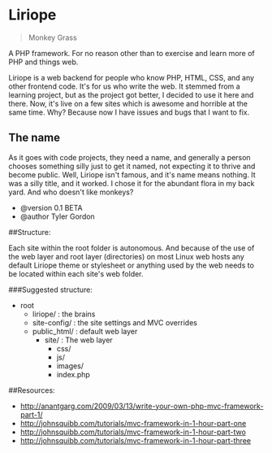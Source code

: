 # Liriope
> Monkey Grass

A PHP framework. For no reason other than to exercise and learn more of PHP and
things web.

Liriope is a web backend for people who know PHP, HTML, CSS, and any other frontend code.
It's for us who write the web. It stemmed from a learning project, but as the project
got better, I decided to use it here and there. Now, it's live on a few sites which is awesome
and horrible at the same time. Why? Because now I have issues and bugs that I want to fix.

## The name
As it goes with code projects, they need a name, and generally a person chooses something silly
just to get it named, not expecting it to thrive and become public. Well, Liriope isn't famous,
and it's name means nothing. It was a silly title, and it worked. I chose it for the
abundant flora in my back yard. And who doesn't like monkeys?

- @version 0.1 BETA
- @author Tyler Gordon

##Structure:

Each site within the root folder is autonomous. And because of the use of the web
layer and root layer (directories) on most Linux web hosts any default Liriope theme or stylesheet or anything
used by the web needs to be located within each site's web folder.

###Suggested structure:

- root
  - liriope/  : the brains
  - site-config/ : the site settings and MVC overrides
  - public_html/ : default web layer
    - site/ : The web layer
      - css/
      - js/
      - images/
      - index.php

##Resources:

- http://anantgarg.com/2009/03/13/write-your-own-php-mvc-framework-part-1/
- http://johnsquibb.com/tutorials/mvc-framework-in-1-hour-part-one
- http://johnsquibb.com/tutorials/mvc-framework-in-1-hour-part-two
- http://johnsquibb.com/tutorials/mvc-framework-in-1-hour-part-three

